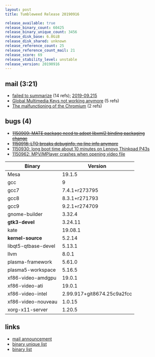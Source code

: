 ```yaml
---
layout: post
title: Tumbleweed Release 20190916

release_available: true
release_binary_count: 60425
release_binary_unique_count: 3456
release_disk_base: 6.0GiB
release_disk_shared: unknown
release_reference_count: 25
release_reference_count_mail: 21
release_score: 69
release_stability_level: unstable
release_version: 20190916
---
```


## mail (3:21)

- [failed to summarize](https://lists.opensuse.org/opensuse-factory/2019-09/msg00151.html) (14 refs); [2019-09.215](https://lists.opensuse.org/opensuse-factory/2019-09/msg00215.html)
- [Global Multimedia Keys not working anymore](https://lists.opensuse.org/opensuse-factory/2019-09/msg00219.html) (5 refs)
- [The malfunctioning of the Chromium](https://lists.opensuse.org/opensuse-factory/2019-09/msg00149.html) (2 refs)

## bugs (4)

<!--more-->

- ~~[1150909: MATE package need to adopt libxml2 binding packaging change](https://bugzilla.opensuse.org/show_bug.cgi?id=1150909)~~
- ~~[1150918: LTO breaks debuginfo, no line info anymore](https://bugzilla.opensuse.org/show_bug.cgi?id=1150918)~~
- [1150930: long boot time about 10 minutes on Lenovo Thinkpad P43s](https://bugzilla.opensuse.org/show_bug.cgi?id=1150930)
- [1150962: MPV/MPlayer crashes when opening video file](https://bugzilla.opensuse.org/show_bug.cgi?id=1150962)

Binary | Version
--- | ---
Mesa | 19.1.5
gcc | 9
gcc7 | 7.4.1+r273795
gcc8 | 8.3.1+r271793
gcc9 | 9.2.1+r274709
gnome-builder | 3.32.4
**gtk3-devel** | 3.24.11
kate | 19.08.1
**kernel-source** | 5.2.14
libqt5-qtbase-devel | 5.13.1
llvm | 8.0.1
plasma-framework | 5.61.0
plasma5-workspace | 5.16.5
xf86-video-amdgpu | 19.0.1
xf86-video-ati | 19.0.1
xf86-video-intel | 2.99.917+git8674.25c9a2fcc
xf86-video-nouveau | 1.0.15
xorg-x11-server | 1.20.5

## links

- [mail announcement](https://lists.opensuse.org/opensuse-factory/2019-09/msg00148.html)
- [binary unique list](http://download.opensuse.org/history/20190916/rpm.unique.list)
- [binary list](http://download.opensuse.org/history/20190916/rpm.list)
